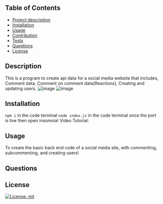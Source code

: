   ## Table of Contents
  - [Project description](#description)
  - [Installation](#installation)
  - [Usage](#usage)
  - [Contribution](#contribution)
  - [Tests](#tests)
  - [Questions](#questions)
  - [License](#license)

  ## Description
  This is a program to create api data for a social media website that includes, Comment data, Comment on comment data(Reactions), Creating and updating users.
  ![image](https://user-images.githubusercontent.com/107649623/224855060-abfb1bb0-da86-4835-9aab-07b08ea701fa.png)
  ![image](https://user-images.githubusercontent.com/107649623/224855147-1e8001b0-2d36-4011-85f7-291b55307c74.png)


  ## Installation
  `npm i` in the code terminal
  `node index.js` in the code terminal
  once the port is live then open insomnia!
  Video Tutorial:

  ## Usage
  To create the basic back end code of a social media site, with commenting, subcommenting, and creating users!


  ## Questions


  ## License
  [![License: mit](https://img.shields.io/badge/License-MIT-yellow.svg)](https://opensource.org/licenses/MIT)
